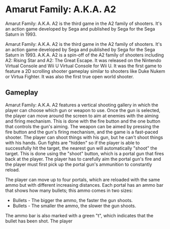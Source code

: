 # Amarut Family: A.K.A. A2

Amarut Family: A.K.A. A2 is the third game in the A2 family of shooters. It's an action game developed by Sega and published by Sega for the Sega Saturn in 1993.

Amarut Family: A.K.A. A2 is the third game in the A2 family of shooters. It's an action game developed by Sega and published by Sega for the Sega Saturn in 1993. A.K.A. A2 is a spin-off of the A2 family of shooters including A2: Rising Star and A2: The Great Escape. It was released on the Nintendo Virtual Console and Wii U Virtual Console for Wii U. It was the first game to feature a 2D scrolling shooter gameplay similar to shooters like Duke Nukem or Virtua Fighter. It was also the first true open world shooter.

## Gameplay

Amarut Family: A.K.A. A2 features a vertical shooting gallery in which the player can choose which gun or weapon to use. Once the gun is selected, the player can move around the screen to aim at enemies with the aiming and firing mechanism. This is done with the fire button and the one button that controls the gun's aiming. The weapon can be aimed by pressing the fire button and the gun's firing mechanism, and the game is a fast-paced shooter. The player can shoot things with his gun, but he can't shoot things with his hands. Gun fights are "hidden" so if the player is able to successfully hit the target, the nearest gun will automatically "shoot" the target. This is done using the "shoot" button, which is a portal gun that fires back at the player. The player has to carefully aim the portal gun's fire and the player must first pick up the portal gun's ammunition to constantly reload.

The player can move up to four portals, which are reloaded with the same ammo but with different increasing distances. Each portal has an ammo bar that shows how many bullets; this ammo comes in two sizes:

*   Bullets - The bigger the ammo, the faster the gun shoots.
*   Bullets - The smaller the ammo, the slower the gun shoots.

The ammo bar is also marked with a green "t", which indicates that the bullet has been shot. The player